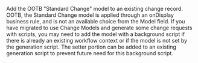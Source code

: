 Add the OOTB "Standard Change" model to an existing change record. OOTB, the Standard Change model is applied through an onDisplay business rule, and is not an available choice from the Model field. If you have migrated to use Change Models and generate some change requests with scripts, you may need to add the model with a background script if there is already an existing workflow context or if the model is not set by the generation script. The setter portion can be added to an existing generation script to prevent future need for this background script.